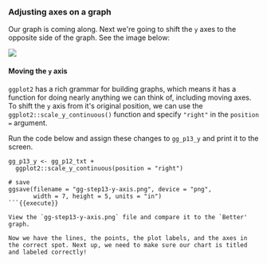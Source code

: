 ### Adjusting axes on a graph

Our graph is coming along. Next we're going to shift the `y` axes to the opposite side of the graph. See the image below: 

![](https://github.com/mjfrigaard/katacoda-data-wrangle-viz-show/blob/master/figs/12-bremore-better.png?raw=true)

#### Moving the `y` axis

`ggplot2` has a rich grammar for building graphs, which means it has a function for doing nearly anything we can think of, including moving axes. To shift the `y` axis from it's original position, we can use the `ggplot2::scale_y_continuous()` function and specify `"right"` in the `position =` argument.

Run the code below and assign these changes to `gg_p13_y` and print it to the screen.

```
gg_p13_y <- gg_p12_txt + 
  ggplot2::scale_y_continuous(position = "right")

# save
ggsave(filename = "gg-step13-y-axis.png", device = "png", 
       width = 7, height = 5, units = "in")
```{{execute}}

View the `gg-step13-y-axis.png` file and compare it to the `Better' graph. 

Now we have the lines, the points, the plot labels, and the axes in the correct spot. Next up, we need to make sure our chart is titled and labeled correctly!
